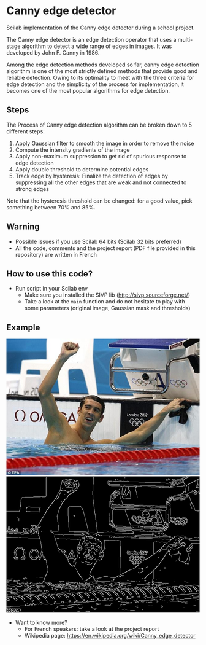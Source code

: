 # Canny edge detector

Scilab implementation of the Canny edge detector during a school project.

The Canny edge detector is an edge detection operator that uses a multi-stage algorithm to detect a wide range of edges in images. It was developed by John F. Canny in 1986.

Among the edge detection methods developed so far, canny edge detection algorithm is one of the most strictly defined methods that provide good and reliable detection. Owing to its optimality to meet with the three criteria for edge detection and the simplicity of the process for implementation, it becomes one of the most popular algorithms for edge detection.

## Steps

The Process of Canny edge detection algorithm can be broken down to 5 different steps:

1. Apply Gaussian filter to smooth the image in order to remove the noise
2. Compute the intensity gradients of the image
3. Apply non-maximum suppression to get rid of spurious response to edge detection
3. Apply double threshold to determine potential edges
4. Track edge by hysteresis: Finalize the detection of edges by suppressing all the other edges that are weak and not connected to strong edges

Note that the hysteresis threshold can be changed: for a good value, pick something between 70% and 85%.

## Warning

- Possible issues if you use Scilab 64 bits (Scilab 32 bits preferred)
- All the code, comments and the project report (PDF file provided in this repository) are written in French

## How to use this code?

- Run script in your Scilab env
    + Make sure you installed the SIVP lib (http://sivp.sourceforge.net/)
    + Take a look at the `main` function and do not hesitate to play with some parameters (original image, Gaussian mask and thresholds)
    
## Example

![input](input.png)
![output](output.png)

- Want to know more? 
    + For French speakers: take a look at the project report
    + Wikipedia page: https://en.wikipedia.org/wiki/Canny_edge_detector

